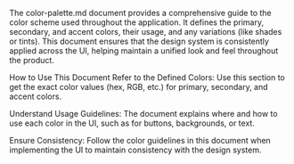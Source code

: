 The color-palette.md document provides a comprehensive guide to the color scheme used throughout the application. It defines the primary, secondary, and accent colors, their usage, and any variations (like shades or tints). This document ensures that the design system is consistently applied across the UI, helping maintain a unified look and feel throughout the product.

How to Use This Document
Refer to the Defined Colors:
Use this section to get the exact color values (hex, RGB, etc.) for primary, secondary, and accent colors.

Understand Usage Guidelines:
The document explains where and how to use each color in the UI, such as for buttons, backgrounds, or text.

Ensure Consistency:
Follow the color guidelines in this document when implementing the UI to maintain consistency with the design system.